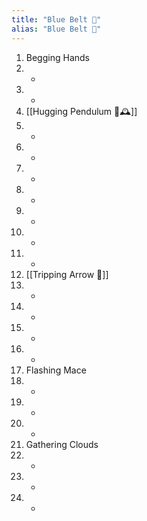 ```yaml
---
title: "Blue Belt 🔵"
alias: "Blue Belt 🔵"
---
```


1. Begging Hands
2. -
3. -
4. [[Hugging Pendulum 🤗🕰️]]
5. -
6. -
7. -
8. -
9. -
10. -
11. -
12. [[Tripping Arrow 🏹]]
13. -
14. -
15. -
16. -
17. Flashing Mace
18. -
19. -
20. -
21. Gathering Clouds
22. -
23. -
24. -

